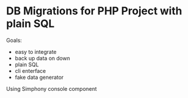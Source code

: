 # DB Migrations for PHP Project with plain SQL

Goals:
- easy to integrate
- back up data on down
- plain SQL
- cli enterface
- fake data generator

Using Simphony console component